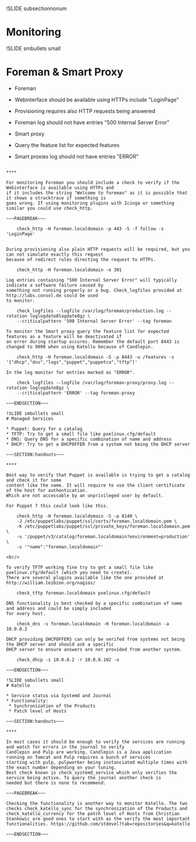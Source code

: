 !SLIDE subsectionnonum
# Monitoring

!SLIDE smbullets small
# Foreman & Smart Proxy

* Foreman
 * Webinterface should be available using HTTPs include "LoginPage"
 * Provisioning requires also HTTP requests being answered
 * Foreman log should not have entries "500 Internal Server Error"

* Smart proxy
 * Query the feature list for expected features
 * Smart proxies log should not have entries "ERROR"

~~~SECTION:handouts~~~

****

For monitoring Foreman you should include a check to verify if the Webinterface is available using HTTPs and
if it includes the string "Welcome to foreman" as it is possible that it shows a stracktrace if something is
goes wrong. If using monitoring plugins with Icinga or something similar you could use check_http.

~~~PAGEBREAK~~~

    check_http -H foreman.localdomain -p 443 -S -f follow -s 'LoginPage'


During provisioning also plain HTTP requests will be required, but you can not simulate exactly this request
because of redirect rules directing the request to HTTPs.

    check_http -H foreman.localdomain -e 301

Log entries containing "500 Internal Server Error" will typically indicate a software failure caused by
something not running properly or a bug. Check_logfiles provided at http://labs.consol.de could be used
to monitor.

    check_logfiles --logfile /var/log/foreman/production.log --rotation loglogdate8logdate8gz \
    --criticalpattern '500 Internal Server Error' --tag foreman

To monitor the Smart proxy query the feature list for expected features as a feature will be deactivated if
an error during startup occures. Remember the default port 8443 is changed to 9090 when using Katello because of Candlepin.

    check_http -H foreman.localdomain -S -p 8443 -u /features -s '["dhcp","dns","logs","puppet","puppetca","tftp"]'

In the log monitor for entries marked as "ERROR".

    check_logfiles --logfile /var/log/foreman-proxy/proxy.log --rotation loglogdate8gz \
    --criticalpattern 'ERROR' --tag foreman-proxy

~~~ENDSECTION~~~

!SLIDE smbullets small
# Managed Services

* Puppet: Query for a catalog
* TFTP: Try to get a small file like pxelinux.cfg/default
* DNS: Query DNS for a specific combination of name and address
* DHCP: Try to get a DHCPOFFER from a system not being the DHCP server

~~~SECTION:handouts~~~

****

Best way to verify that Puppet is available is trying to get a catalog and check it for some
content like the name. It will require to use the client certificate of the host for authentication.
Which are not accessable by an unprivileged user by default.

For Puppet 7 this could look like this.

    check_http -H foreman.localdomain -S -p 8140 \ 
    -J /etc/puppetlabs/puppet/ssl/certs/foreman.localdomain.pem \
    -K /etc/puppetlabs/puppet/ssl/private_keys/foreman.localdomain.pem \
    -u '/puppet/v3/catalog/foreman.localdomain?environment=production' \
    -s '"name":"foreman.localdomain"'

<br/>

To verify TFTP working fine try to get a small file like pxelinux.cfg/default (which you need to create).
There are several plugins available like the one provided at http://william.leibzon.org/nagios/

    check_tftp foreman.localdomain pxelinux.cfg/default

DNS functionality is best checked by a specific combination of name and address and could be simply included
for every host.

    check_dns -s foreman.localdomain -H foreman.localdomain -a 10.0.0.2

DHCP providing DHCPOFFERS can only be verifed from systems not being the DHCP server and should ask a specific
DHCP server to ensure answers are not provided from another system.

    check_dhcp -s 10.0.0.2 -r 10.0.0.102 -u

~~~ENDSECTION~~~

!SLIDE smbullets small
# Katello

* Service status via Systemd and Journal
* Functionality:
 * Synchronization of the Products
 * Patch level of Hosts

~~~SECTION:handouts~~~

****

In most cases it should be enough to verify the services are running and watch for errors in the journal to verify
Candlepin and Pulp are working. Candlepin is a Java application running on Tomcat and Pulp requires a bunch of services
starting with pulp, pulpworker being instanciated multiple times with the exact number depending on your tuning.
Best check known is check_systemd_service which only verifies the service being active. To query the journal another check is
needed but there is none to recommend.

~~~PAGEBREAK~~~

Checking the functionality is another way to monitor Katello. The two checks check_katello_sync for the synchronization of the Products and
check_katello_currency for the patch level of Hosts from Christian Stankowic are good ones to start with as the verify the most important
functionalities. https://github.com/stdevel?tab=repositories&q=katello

~~~ENDSECTION~~~
